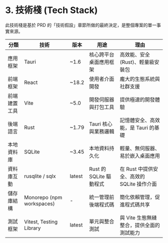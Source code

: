# 3. 技術棧 (Tech Stack)

此技術棧是基於 PRD 的「技術假設」章節所做的最終決定，是整個專案的單一事實來源。

| 分類 | 技術 | 版本 | 用途 | 理由 |
|------|------|------|------|------|
| 應用框架 | Tauri | ~1.6 | 核心跨平台桌面應用框架 | 高效能、安全 (Rust)、輕量級安裝包 |
| 前端框架 | React | ~18.2 | 使用者介面開發 | 龐大的生態系統與社群支援 |
| 前端建置工具 | Vite | ~5.0 | 開發伺服器與打包工具 | 提供極速的開發體驗 |
| 後端語言 | Rust | ~1.79 | Tauri 核心與業務邏輯 | 記憶體安全、高效能，是 Tauri 的基礎 |
| 本地資料庫 | SQLite | ~3.45 | 本地資料持久化 | 輕量、無伺服器、易於嵌入桌面應用 |
| 資料庫互動 | rusqlite / sqlx | latest | Rust 的 SQLite 驅動程式 | 在 Rust 中提供安全、高效的 SQLite 操作介面 |
| 儲存庫結構 | Monorepo (npm workspaces) | - | 統一管理前後端程式碼 | 簡化依賴管理，促進程式碼共享 |
| 測試框架 | Vitest, Testing Library | latest | 單元與整合測試 | 與 Vite 生態無縫整合，提供全面的測試能力 |
